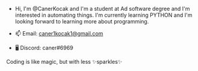 - Hi, I'm @CanerKocak and I'm a student at Ad software degree and I'm interested in automating things. I'm currently learning PYTHON and I'm looking forward to learning more about programming.

- 📫 Email: caner1kocak1@gmail.com
- 🖥️ Discord: caner#6969

Coding is like magic, but with less ✨sparkles✨
